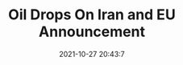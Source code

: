 ---
"title": "Oil Drops On Iran and EU Announcement"
"date": "2021-10-27 20:43:7"
"feed_name": "RIGZONE"
"feed_website": "http://www.rigzone.com/"
"feed_rss": "http://www.rigzone.com/news/rss/rigzone_latest.aspx"
"link": "https://www.rigzone.com/news/wire/oil_drops_on_iran_and_eu_announcement-27-oct-2021-166838-article/?rss=true"
"source": "None"
"file": "_posts/2021-1-1-ad1b84c1d4fd848ad7e1061443dbe2c9d1e825c3.md"
"accident": "0"
"drilling": "0"
"dead": "0"
"injured": "0"
"arrested": "0"
"place": "unknown place"
"where": "unknown site"
"causes": "unknown"
"place_uri": "unknown place"
---